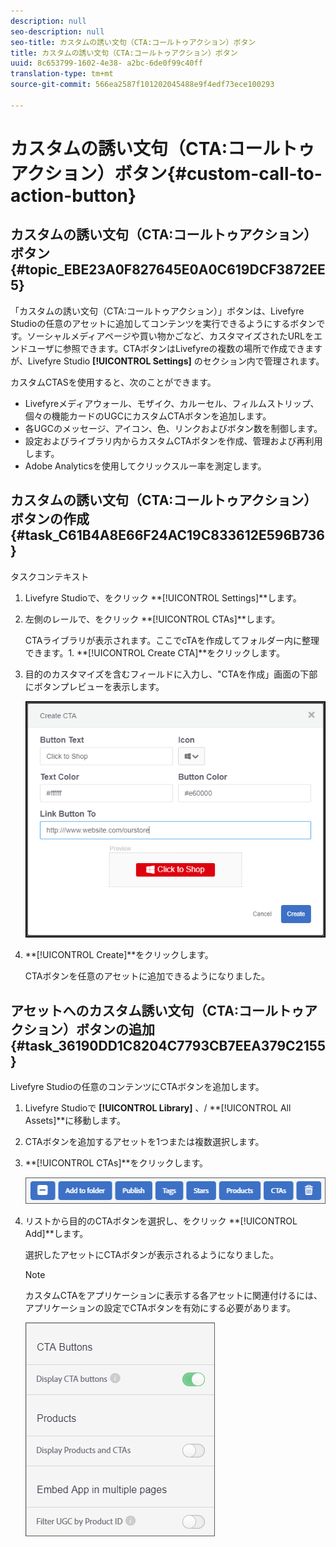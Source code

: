 ```yaml
---
description: null
seo-description: null
seo-title: カスタムの誘い文句（CTA:コールトゥアクション）ボタン
title: カスタムの誘い文句（CTA:コールトゥアクション）ボタン
uuid: 8c653799-1602-4e38- a2bc-6de0f99c40ff
translation-type: tm+mt
source-git-commit: 566ea2587f101202045488e9f4edf73ece100293

---
```



# カスタムの誘い文句（CTA:コールトゥアクション）ボタン{#custom-call-to-action-button}

## カスタムの誘い文句（CTA:コールトゥアクション）ボタン {#topic_EBE23A0F827645E0A0C619DCF3872EE5}

「カスタムの誘い文句（CTA:コールトゥアクション）」ボタンは、Livefyre Studioの任意のアセットに追加してコンテンツを実行できるようにするボタンです。ソーシャルメディアページや買い物かごなど、カスタマイズされたURLをエンドユーザに参照できます。CTAボタンはLivefyreの複数の場所で作成できますが、Livefyre Studio **[!UICONTROL Settings]** のセクション内で管理されます。

カスタムCTASを使用すると、次のことができます。

* Livefyreメディアウォール、モザイク、カルーセル、フィルムストリップ、個々の機能カードのUGCにカスタムCTAボタンを追加します。
* 各UGCのメッセージ、アイコン、色、リンクおよびボタン数を制御します。
* 設定およびライブラリ内からカスタムCTAボタンを作成、管理および再利用します。
* Adobe Analyticsを使用してクリックスルー率を測定します。

## カスタムの誘い文句（CTA:コールトゥアクション）ボタンの作成 {#task_C61B4A8E66F24AC19C833612E596B736}

タスクコンテキスト

1. Livefyre Studioで、をクリック **[!UICONTROL Settings]**します。
1. 左側のレールで、をクリック **[!UICONTROL CTAs]**します。

   CTAライブラリが表示されます。ここでcTAを作成してフォルダー内に整理できます。1. **[!UICONTROL Create CTA]**をクリックします。
1. 目的のカスタマイズを含むフィールドに入力し、"CTAを作成」画面の下部にボタンプレビューを表示します。

   ![](assets/cta-button-create.png)

1. **[!UICONTROL Create]**をクリックします。

   CTAボタンを任意のアセットに追加できるようになりました。

## アセットへのカスタム誘い文句（CTA:コールトゥアクション）ボタンの追加 {#task_36190DD1C8204C7793CB7EEA379C2155}

Livefyre Studioの任意のコンテンツにCTAボタンを追加します。

1. Livefyre Studioで **[!UICONTROL Library]** 、/ **[!UICONTROL All Assets]**に移動します。
1. CTAボタンを追加するアセットを1つまたは複数選択します。
1. **[!UICONTROL CTAs]**をクリックします。

   ![](assets/cta-button-create2.png)

1. リストから目的のCTAボタンを選択し、をクリック **[!UICONTROL Add]**します。

   選択したアセットにCTAボタンが表示されるようになりました。

   >[!NOTE]
   >
   >カスタムCTAをアプリケーションに表示する各アセットに関連付けるには、アプリケーションの設定でCTAボタンを有効にする必要があります。
   >
   >![](assets/cta-button-enable.png)

